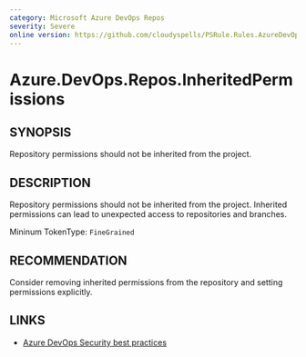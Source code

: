 ```yaml
---
category: Microsoft Azure DevOps Repos
severity: Severe
online version: https://github.com/cloudyspells/PSRule.Rules.AzureDevOps/blob/main/src/PSRule.Rules.AzureDevOps/en/Azure.DevOps.Repos.InheritedPermissions.md
---
```


# Azure.DevOps.Repos.InheritedPermissions

## SYNOPSIS

Repository permissions should not be inherited from the project.

## DESCRIPTION

Repository permissions should not be inherited from the project. Inherited
permissions can lead to unexpected access to repositories and branches.

Mininum TokenType: `FineGrained`

## RECOMMENDATION

Consider removing inherited permissions from the repository and setting
permissions explicitly.

## LINKS

- [Azure DevOps Security best practices](https://learn.microsoft.com/en-us/azure/devops/organizations/security/security-best-practices?view=azure-devops#scoped-permissions)

